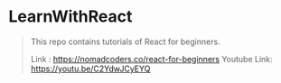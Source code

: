 # LearnWithReact
> This repo contains tutorials of React for beginners.
>
> Link : https://nomadcoders.co/react-for-beginners
> Youtube Link: https://youtu.be/C2YdwJCyEYQ
